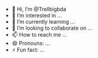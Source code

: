 - 👋 Hi, I’m @Trellbigbda
- 👀 I’m interested in ...
- 🌱 I’m currently learning ...
- 💞️ I’m looking to collaborate on ...
- 📫 How to reach me ...
- 😄 Pronouns: ...
- ⚡ Fun fact: ...

<!---
Trellbigbda/Trellbigbda is a ✨ special ✨ repository because its `README.md` (this file) appears on your GitHub profile.
You can click the Preview link to take a look at your changes.
--->
